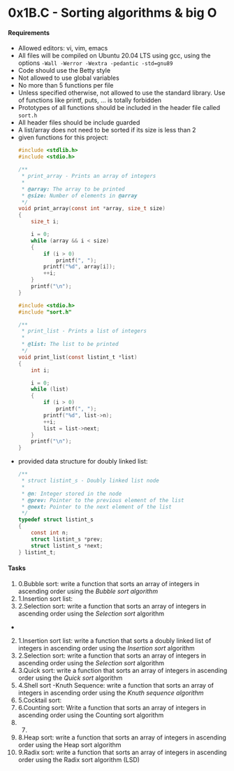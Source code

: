 # 0x1B.C - Sorting algorithms & big O

#### Requirements

* Allowed editors: vi, vim, emacs
* All files will be compiled on Ubuntu 20.04 LTS using gcc, using the options
  `-Wall -Werror -Wextra -pedantic -std=gnu89`
* Code should use the Betty style
* Not allowed to use global variables
* No more than 5 functions per file
* Unless specified otherwise, not allowed to use the standard library. Use of functions like printf, puts, ... is
  totally forbidden
* Prototypes of all functions should be included in the header file called `sort.h`
* All header files should be include guarded
* A list/array does not need to be sorted if its size is less than 2
* given functions for this project:
    ```C
    #include <stdlib.h>
    #include <stdio.h>
    
    /**
     * print_array - Prints an array of integers
     *
     * @array: The array to be printed
     * @size: Number of elements in @array
     */
    void print_array(const int *array, size_t size)
    {
        size_t i;
    
        i = 0;
        while (array && i < size)
        {
            if (i > 0)
                printf(", ");
            printf("%d", array[i]);
            ++i;
        }
        printf("\n");
    }
    ```
    ```C  
    #include <stdio.h>
    #include "sort.h"
    
    /**
     * print_list - Prints a list of integers
     *
     * @list: The list to be printed
     */
    void print_list(const listint_t *list)
    {
        int i;
    
        i = 0;
        while (list)
        {
            if (i > 0)
                printf(", ");
            printf("%d", list->n);
            ++i;
            list = list->next;
        }
        printf("\n");
    }
    ```
* provided data structure for doubly linked list:
    ```C
    /**
     * struct listint_s - Doubly linked list node
     *
     * @n: Integer stored in the node
     * @prev: Pointer to the previous element of the list
     * @next: Pointer to the next element of the list
     */
    typedef struct listint_s
    {
        const int n;
        struct listint_s *prev;
        struct listint_s *next;
    } listint_t;
    ```

#### Tasks

1. 0.Bubble sort: write a function that sorts an array of integers in ascending order using the *Bubble sort algorithm*
2. 1.Insertion sort list:
3. 2.Selection sort: write a function that sorts an array of integers in ascending order using the *Selection sort* algorithm
*
2. 1.Insertion sort list: write a function that sorts a doubly linked list of integers in ascending order using the *Insertion sort* algorithm
3. 2.Selection sort: write a function that sorts an array of integers in ascending order using the *Selection sort* algorithm
4. 3.Quick sort: write a function that sorts an array of integers in ascending order using the *Quick sort* algorithm
5. 4.Shell sort -Knuth Sequence: write a function that sorts an array of integers in ascending order using the *Knuth sequence algorithm*
6. 5.Cocktail sort:
7. 6.Counting sort: Write a function that sorts an array of integers in 
ascending order using the Counting sort algorithm
8. 7.
9. 8.Heap sort: write a function that sorts an array of integers in ascending order using the Heap sort algorithm
10. 9.Radix sort: write a function that sorts an array of integers in ascending order using the Radix sort algorithm (LSD)

